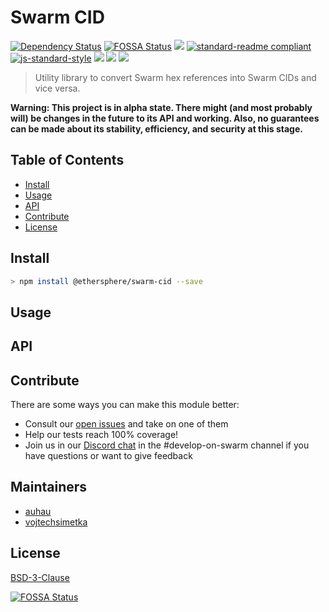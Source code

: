 # Swarm CID

[![Dependency Status](https://david-dm.org/ethersphere/swarm-cid-js.svg?style=flat-square)](https://david-dm.org/ethersphere/swarm-cid-js)
[![FOSSA Status](https://app.fossa.com/api/projects/git%2Bgithub.com%2Fethersphere%swarm-cid-js.svg?type=shield)](https://app.fossa.com/projects/git%2Bgithub.com%2Fethersphere%swarm-cid-js?ref=badge_shield)
[![](https://img.shields.io/badge/made%20by-Swarm-blue.svg?style=flat-square)](https://swarm.ethereum.org/)
[![standard-readme compliant](https://img.shields.io/badge/standard--readme-OK-brightgreen.svg?style=flat-square)](https://github.com/RichardLitt/standard-readme)
[![js-standard-style](https://img.shields.io/badge/code%20style-standard-brightgreen.svg?style=flat-square)](https://github.com/feross/standard)
![](https://img.shields.io/badge/npm-%3E%3D6.0.0-orange.svg?style=flat-square)
![](https://img.shields.io/badge/Node.js-%3E%3D12.0.0-orange.svg?style=flat-square)
![](https://img.shields.io/badge/runs%20in-browser%20%7C%20node%20%7C%20webworker%20%7C%20electron-orange)

> Utility library to convert Swarm hex references into Swarm CIDs and vice versa.

**Warning: This project is in alpha state. There might (and most probably will) be changes in the future to its API and working. Also, no guarantees can be made about its stability, efficiency, and security at this stage.**

## Table of Contents

- [Install](#install)
- [Usage](#usage)
- [API](#api)
- [Contribute](#contribute)
- [License](#license)

## Install

```sh
> npm install @ethersphere/swarm-cid --save
```

## Usage

## API

## Contribute

There are some ways you can make this module better:

- Consult our [open issues](https://github.com/ethersphere/swarm-cid-js/issues) and take on one of them
- Help our tests reach 100% coverage!
- Join us in our [Discord chat](https://discord.gg/wdghaQsGq5) in the #develop-on-swarm channel if you have questions or want to give feedback

## Maintainers

- [auhau](https://github.com/auhau)
- [vojtechsimetka](https://github.com/vojtechsimetka)

## License

[BSD-3-Clause](./LICENSE)


[![FOSSA Status](https://app.fossa.com/api/projects/git%2Bgithub.com%2Fethersphere%swarm-cid-js.svg?type=large)](https://app.fossa.com/projects/git%2Bgithub.com%2Fethersphere%swarm-cid-js?ref=badge_large)
